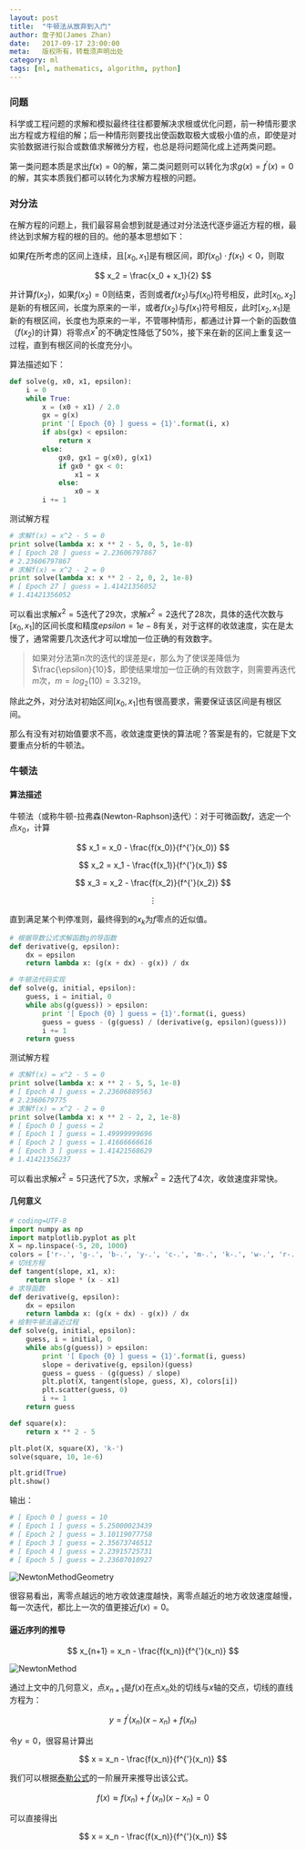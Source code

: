 ```yaml
---
layout: post
title:  "牛顿法从放弃到入门"
author: 詹子知(James Zhan)
date:   2017-09-17 23:00:00
meta:   版权所有，转载须声明出处
category: ml
tags: [ml, mathematics, algorithm, python]
---
```


### 问题

科学或工程问题的求解和模拟最终往往都要解决求根或优化问题，前一种情形要求出方程或方程组的解；后一种情形则要找出使函数取极大或极小值的点，即使是对实验数据进行拟合或数值求解微分方程，也总是将问题简化成上述两类问题。

第一类问题本质是求出$f(x) = 0$的解，第二类问题则可以转化为求$g(x) = f^{'}(x) = 0$的解，其实本质我们都可以转化为求解方程根的问题。

### 对分法

在解方程的问题上，我们最容易会想到就是通过对分法迭代逐步逼近方程的根，最终达到求解方程的根的目的。他的基本思想如下：

如果$f$在所考虑的区间上连续，且$[x_0, x_1]$是有根区间，即$f(x_0) \cdot f(x_1) < 0$，则取

$$ x_2 = \frac{x_0 + x_1}{2} $$

并计算$f(x_2)$，如果$f(x_2) = 0$则结束，否则或者$f(x_2)$与$f(x_0)$符号相反，此时$[x_0, x_2]$是新的有根区间，长度为原来的一半，或者$f(x_2)$与$f(x_1)$符号相反，此时$[x_2, x_1]$是新的有根区间，长度也为原来的一半，不管哪种情形，都通过计算一个新的函数值（$f(x_2)$的计算）将零点$x^*$的不确定性降低了50%，接下来在新的区间上重复这一过程，直到有根区间的长度充分小。

算法描述如下：

```python
def solve(g, x0, x1, epsilon):
    i = 0
    while True:
        x = (x0 + x1) / 2.0
        gx = g(x)
        print '[ Epoch {0} ] guess = {1}'.format(i, x)
        if abs(gx) < epsilon:
            return x
        else:
            gx0, gx1 = g(x0), g(x1)
            if gx0 * gx < 0:
                x1 = x
            else:
                x0 = x
        i += 1
```

测试解方程

```python
# 求解f(x) = x^2 - 5 = 0
print solve(lambda x: x ** 2 - 5, 0, 5, 1e-8)
# [ Epoch 28 ] guess = 2.23606797867
# 2.23606797867
# 求解f(x) = x^2 - 2 = 0
print solve(lambda x: x ** 2 - 2, 0, 2, 1e-8)
# [ Epoch 27 ] guess = 1.41421356052
# 1.41421356052
```

可以看出求解$x^2 = 5$迭代了29次，求解$x^2 = 2$迭代了28次，具体的迭代次数与$[x_0, x_1]$的区间长度和精度$epsilon = 1e-8$有关，对于这样的收敛速度，实在是太慢了，通常需要几次迭代才可以增加一位正确的有效数字。

> 如果对分法第n次的迭代的误差是$\epsilon$，那么为了使误差降低为$\frac{\epsilon}{10}$，即使结果增加一位正确的有效数字，则需要再迭代$m$次，$m = log_2(10) = 3.3219$。

除此之外，对分法对初始区间$[x_0, x_1]$也有很高要求，需要保证该区间是有根区间。

那么有没有对初始值要求不高，收敛速度更快的算法呢？答案是有的，它就是下文要重点分析的牛顿法。

### 牛顿法

#### 算法描述

牛顿法（或称牛顿-拉弗森(Newton-Raphson)迭代）：对于可微函数$f$，选定一个点$x_0$，计算

$$ x_1 = x_0 - \frac{f(x_0)}{f^{'}(x_0)} $$


$$ x_2 = x_1 - \frac{f(x_1)}{f^{'}(x_1)} $$


$$ x_3 = x_2 - \frac{f(x_2)}{f^{'}(x_2)} $$


$$\vdots$$

直到满足某个判停准则，最终得到的$x_k$为$f$零点的近似值。

```python
# 根据导数公式求解函数g的导函数
def derivative(g, epsilon):
    dx = epsilon
    return lambda x: (g(x + dx) - g(x)) / dx

# 牛顿法代码实现
def solve(g, initial, epsilon):
    guess, i = initial, 0
    while abs(g(guess)) > epsilon:
        print '[ Epoch {0} ] guess = {1}'.format(i, guess)
        guess = guess - (g(guess) / (derivative(g, epsilon)(guess)))
        i += 1
    return guess
```

测试解方程

```python
# 求解f(x) = x^2 - 5 = 0
print solve(lambda x: x ** 2 - 5, 5, 1e-8)
# [ Epoch 4 ] guess = 2.23606889563
# 2.2360679775
# 求解f(x) = x^2 - 2 = 0
print solve(lambda x: x ** 2 - 2, 2, 1e-8)
# [ Epoch 0 ] guess = 2
# [ Epoch 1 ] guess = 1.49999999696
# [ Epoch 2 ] guess = 1.41666666616
# [ Epoch 3 ] guess = 1.41421568629
# 1.41421356237
```

可以看出求解$x^2 = 5$只迭代了5次，求解$x^2 = 2$迭代了4次，收敛速度非常快。

#### 几何意义

```python
# coding=UTF-8
import numpy as np
import matplotlib.pyplot as plt
X = np.linspace(-5, 20, 1000)
colors = ['r-.', 'g-.', 'b-.', 'y-.', 'c-.', 'm-.', 'k-.', 'w-.', 'r-.', 'g-.', 'b-.', 'y-.', 'c-.', 'm-.', 'k-.', 'w-.']
# 切线方程
def tangent(slope, x1, x):
    return slope * (x - x1)
# 求导函数
def derivative(g, epsilon):
    dx = epsilon
    return lambda x: (g(x + dx) - g(x)) / dx
# 绘制牛顿法逼近过程
def solve(g, initial, epsilon):
    guess, i = initial, 0
    while abs(g(guess)) > epsilon:
        print '[ Epoch {0} ] guess = {1}'.format(i, guess)
        slope = derivative(g, epsilon)(guess)
        guess = guess - (g(guess) / slope)
        plt.plot(X, tangent(slope, guess, X), colors[i])
        plt.scatter(guess, 0)
        i += 1
    return guess

def square(x):
    return x ** 2 - 5

plt.plot(X, square(X), 'k-')
solve(square, 10, 1e-6)

plt.grid(True)
plt.show()
```

输出：

```python
# [ Epoch 0 ] guess = 10
# [ Epoch 1 ] guess = 5.25000023439
# [ Epoch 2 ] guess = 3.10119077758
# [ Epoch 3 ] guess = 2.35673746512
# [ Epoch 4 ] guess = 2.23915725731
# [ Epoch 5 ] guess = 2.23607010927
```

![NewtonMethodGeometry](/assets/images/newton_method_geometry.png)

很容易看出，离零点越远的地方收敛速度越快，离零点越近的地方收敛速度越慢，每一次迭代，都比上一次的值更接近$f(x) = 0$。

#### 逼近序列的推导

$$ x_{n+1} = x_n - \frac{f(x_n)}{f^{'}(x_n)} $$

![NewtonMethod](/assets/images/newton_method.png)

通过上文中的几何意义，点$x_{n+1}$是$f(x)$在点$x_n$处的切线与$x$轴的交点，切线的直线方程为：

$$ y = f^{'}(x_n)(x - x_{n}) + f(x_n) $$

令$y = 0$，很容易计算出

$$ x = x_n - \frac{f(x_n)}{f^{'}(x_n)} $$

我们可以根据[泰勒公式](/2017/09/16/taylor-series-derivation.html)的一阶展开来推导出该公式。

$$ f(x) \approx f(x_n) + f^{'}(x_n)(x - x_n) = 0 $$

可以直接得出

$$ x = x_n - \frac{f(x_n)}{f^{'}(x_n)} $$

